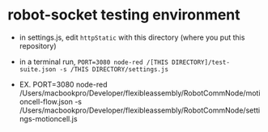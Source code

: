 # robot-socket testing environment

- in settings.js, edit `httpStatic` with this directory (where you put this repository)
- in a terminal run, `PORT=3080 node-red /[THIS DIRECTORY]/test-suite.json -s /THIS DIRECTORY/settings.js`


- EX.
PORT=3080 node-red /Users/macbookpro/Developer/flexibleassembly/RobotCommNode/motioncell-flow.json -s /Users/macbookpro/Developer/flexibleassembly/RobotCommNode/settings-motioncell.js
